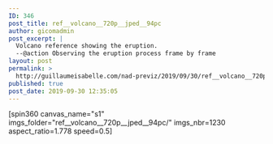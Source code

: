 ```yaml
---
ID: 346
post_title: ref__volcano__720p__jped__94pc
author: gicomadmin
post_excerpt: |
  Volcano reference showing the eruption.
  --@action Observing the eruption process frame by frame
layout: post
permalink: >
  http://guillaumeisabelle.com/nad-previz/2019/09/30/ref__volcano__720p__jped__94pc/
published: true
post_date: 2019-09-30 12:35:05
---
```

<!-- wp:paragraph -->

[spin360 canvas_name="s1" imgs_folder="ref\_\_volcano\_\_720p\_\_jped\_\_94pc/" imgs_nbr=1230 aspect_ratio=1.778 speed=0.5] 

<!-- /wp:paragraph -->